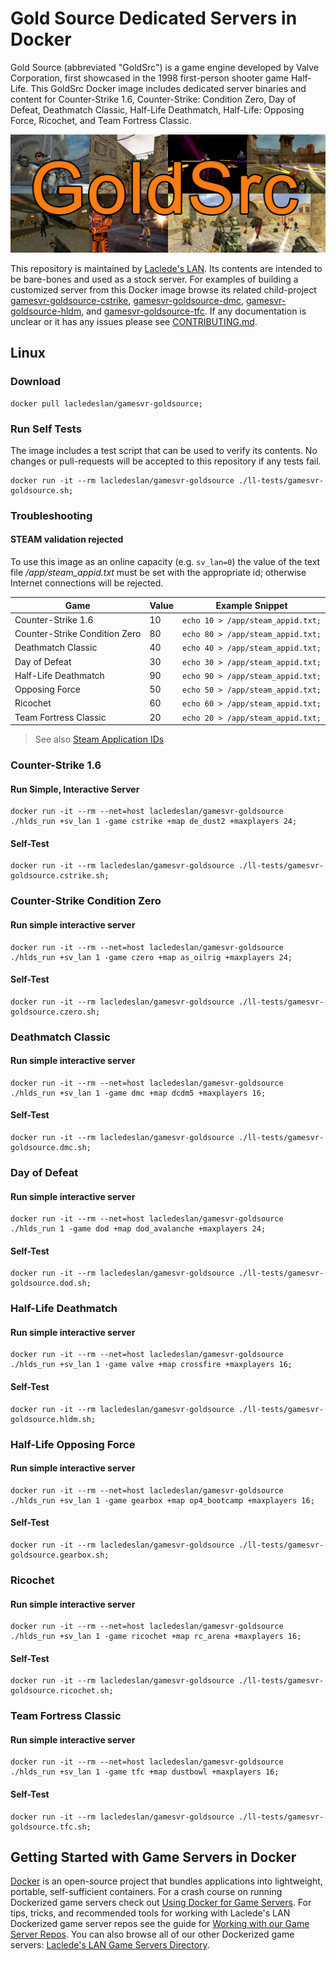# Gold Source Dedicated Servers in Docker

Gold Source (abbreviated "GoldSrc") is a game engine developed by Valve Corporation, first showcased in the 1998 first-person shooter game Half-Life. This GoldSrc Docker image includes dedicated server binaries and content for Counter-Strike 1.6, Counter-Strike: Condition Zero, Day of Defeat, Deathmatch Classic, Half-Life Deathmatch, Half-Life: Opposing Force, Ricochet, and Team Fortress Classic.

![GoldSrc Collage](https://raw.githubusercontent.com/LacledesLAN/gamesvr-goldsource/master/.misc/artwork1.jpg "GoldSrc Collage")

This repository is maintained by [Laclede's LAN](https://lacledeslan.com). Its contents are intended to be bare-bones and used as a stock server. For examples of building a customized server from this Docker image browse its related child-project [gamesvr-goldsource-cstrike](https://github.com/LacledesLAN/gamesvr-goldsource-cstrike), [gamesvr-goldsource-dmc](https://github.com/LacledesLAN/gamesvr-goldsource-dmc), [gamesvr-goldsource-hldm](https://github.com/LacledesLAN/gamesvr-goldsource-hldm), and [gamesvr-goldsource-tfc](https://github.com/LacledesLAN/gamesvr-goldsource-tfc). If any documentation is unclear or it has any issues please see [CONTRIBUTING.md](./CONTRIBUTING.md).

## Linux

### Download

```shell
docker pull lacledeslan/gamesvr-goldsource;
```

### Run Self Tests

The image includes a test script that can be used to verify its contents. No changes or pull-requests will be accepted to this repository if any tests fail.

```shell
docker run -it --rm lacledeslan/gamesvr-goldsource ./ll-tests/gamesvr-goldsource.sh;
```

### Troubleshooting

#### STEAM validation rejected

To use this image as an online capacity (e.g. `sv_lan=0`) the value of the text file */app/steam_appid.txt* must be set with the appropriate id; otherwise Internet connections will be rejected.

| Game                          | Value | Example Snippet                   |
| ----------------------------- | ----- | --------------------------------- |
| Counter-Strike 1.6            | 10    | `echo 10 > /app/steam_appid.txt;` |
| Counter-Strike Condition Zero | 80    | `echo 80 > /app/steam_appid.txt;` |
| Deathmatch Classic            | 40    | `echo 40 > /app/steam_appid.txt;` |
| Day of Defeat                 | 30    | `echo 30 > /app/steam_appid.txt;` |
| Half-Life Deathmatch          | 90    | `echo 90 > /app/steam_appid.txt;` |
| Opposing Force                | 50    | `echo 50 > /app/steam_appid.txt;` |
| Ricochet                      | 60    | `echo 60 > /app/steam_appid.txt;` |
| Team Fortress Classic         | 20    | `echo 20 > /app/steam_appid.txt;` |

> See also [Steam Application IDs](https://developer.valvesoftware.com/wiki/Steam_Application_IDs)

### Counter-Strike 1.6

#### Run Simple, Interactive Server

```shell
docker run -it --rm --net=host lacledeslan/gamesvr-goldsource ./hlds_run +sv_lan 1 -game cstrike +map de_dust2 +maxplayers 24;
```

#### Self-Test

```shell
docker run -it --rm lacledeslan/gamesvr-goldsource ./ll-tests/gamesvr-goldsource.cstrike.sh;
```

### Counter-Strike Condition Zero

#### Run simple interactive server

```shell
docker run -it --rm --net=host lacledeslan/gamesvr-goldsource ./hlds_run +sv_lan 1 -game czero +map as_oilrig +maxplayers 24;
```

#### Self-Test

```shell
docker run -it --rm lacledeslan/gamesvr-goldsource ./ll-tests/gamesvr-goldsource.czero.sh;
```

### Deathmatch Classic

#### Run simple interactive server

```shell
docker run -it --rm --net=host lacledeslan/gamesvr-goldsource ./hlds_run +sv_lan 1 -game dmc +map dcdm5 +maxplayers 16;
```

#### Self-Test

```shell
docker run -it --rm lacledeslan/gamesvr-goldsource ./ll-tests/gamesvr-goldsource.dmc.sh;
```

### Day of Defeat

#### Run simple interactive server

```shell
docker run -it --rm --net=host lacledeslan/gamesvr-goldsource ./hlds_run 1 -game dod +map dod_avalanche +maxplayers 24;
```

#### Self-Test

```shell
docker run -it --rm lacledeslan/gamesvr-goldsource ./ll-tests/gamesvr-goldsource.dod.sh;
```

### Half-Life Deathmatch

#### Run simple interactive server

```shell
docker run -it --rm --net=host lacledeslan/gamesvr-goldsource ./hlds_run +sv_lan 1 -game valve +map crossfire +maxplayers 16;
```

#### Self-Test

```shell
docker run -it --rm lacledeslan/gamesvr-goldsource ./ll-tests/gamesvr-goldsource.hldm.sh;
```

### Half-Life Opposing Force

#### Run simple interactive server

```shell
docker run -it --rm --net=host lacledeslan/gamesvr-goldsource ./hlds_run +sv_lan 1 -game gearbox +map op4_bootcamp +maxplayers 16;
```

#### Self-Test

```shell
docker run -it --rm lacledeslan/gamesvr-goldsource ./ll-tests/gamesvr-goldsource.gearbox.sh;
```

### Ricochet

#### Run simple interactive server

```shell
docker run -it --rm --net=host lacledeslan/gamesvr-goldsource ./hlds_run +sv_lan 1 -game ricochet +map rc_arena +maxplayers 16;
```

#### Self-Test

```shell
docker run -it --rm lacledeslan/gamesvr-goldsource ./ll-tests/gamesvr-goldsource.ricochet.sh;
```

### Team Fortress Classic

#### Run simple interactive server

```shell
docker run -it --rm --net=host lacledeslan/gamesvr-goldsource ./hlds_run +sv_lan 1 -game tfc +map dustbowl +maxplayers 16;
```

#### Self-Test

```shell
docker run -it --rm lacledeslan/gamesvr-goldsource ./ll-tests/gamesvr-goldsource.tfc.sh;
```

## Getting Started with Game Servers in Docker

[Docker](https://docs.docker.com/) is an open-source project that bundles applications into lightweight, portable, self-sufficient containers. For a crash course on running Dockerized game servers check out [Using Docker for Game Servers](https://github.com/LacledesLAN/README.1ST/blob/master/GameServers/DockerAndGameServers.md). For tips, tricks, and recommended tools for working with Laclede's LAN Dockerized game server repos see the guide for [Working with our Game Server Repos](https://github.com/LacledesLAN/README.1ST/blob/master/GameServers/WorkingWithOurRepos.md). You can also browse all of our other Dockerized game servers: [Laclede's LAN Game Servers Directory](https://github.com/LacledesLAN/README.1ST/tree/master/GameServers).
